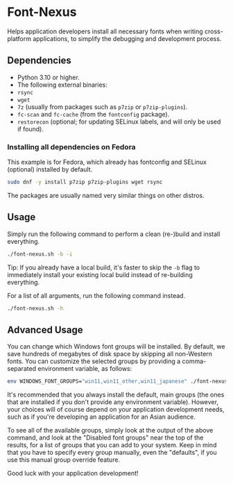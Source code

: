 # Font-Nexus

Helps application developers install all necessary fonts when writing cross-platform applications, to simplify the debugging and development process.


## Dependencies

- Python 3.10 or higher.
- The following external binaries:
- `rsync`
- `wget`
- `7z` (usually from packages such as `p7zip` or `p7zip-plugins`).
- `fc-scan` and `fc-cache` (from the `fontconfig` package).
- `restorecon` (optional; for updating SELinux labels, and will only be used if found).


### Installing all dependencies on Fedora

This example is for Fedora, which already has fontconfig and SELinux (optional) installed by default.

```sh
sudo dnf -y install p7zip p7zip-plugins wget rsync
```

The packages are usually named very similar things on other distros.


## Usage

Simply run the following command to perform a clean (re-)build and install everything.

```sh
./font-nexus.sh -b -i
```

Tip: If you already have a local build, it's faster to skip the `-b` flag to immediately install your existing local build instead of re-building everything.

For a list of all arguments, run the following command instead.

```sh
./font-nexus.sh -h
```

## Advanced Usage

You can change which Windows font groups will be installed. By default, we save hundreds of megabytes of disk space by skipping all non-Western fonts. You can customize the selected groups by providing a comma-separated environment variable, as follows:

```sh
env WINDOWS_FONT_GROUPS="win11,win11_other,win11_japanese" ./font-nexus.sh -b
```

It's recommended that you always install the default, main groups (the ones that are installed if you don't provide any environment variable). However, your choices will of course depend on your application development needs, such as if you're developing an application for an Asian audience.

To see all of the available groups, simply look at the output of the above command, and look at the "Disabled font groups" near the top of the results, for a list of groups that you can add to your system. Keep in mind that you have to specify every group manually, even the "defaults", if you use this manual group override feature.

Good luck with your application development!
